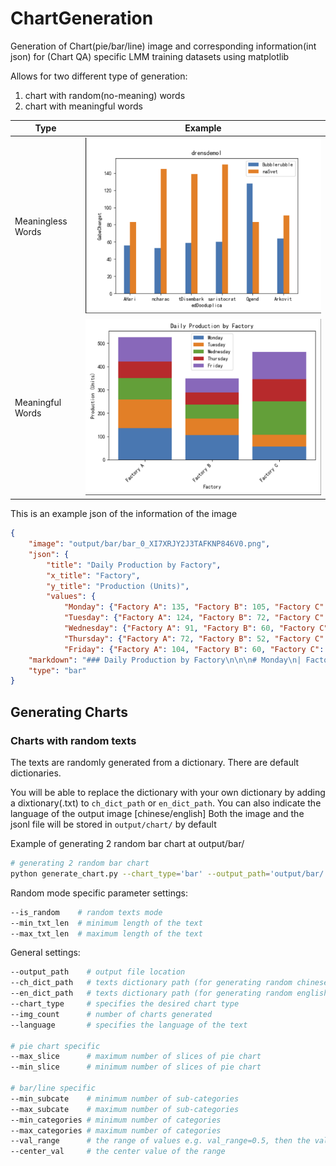 # ChartGeneration

Generation of Chart(pie/bar/line) image and corresponding information(int json) for (Chart QA) specific LMM training datasets using matplotlib

Allows for two different type of generation:
1. chart with random(no-meaning) words
2. chart with meaningful words

|Type|Example|
|---|---|
|Meaningless Words|![](img/random_words.PNG)|
|Meaningful Words|![](img/meaningful_words.PNG)|

This is an example json of the information of the image
```json
{
    "image": "output/bar/bar_0_XI7XRJY2J3TAFKNP846V0.png", 
    "json": {
        "title": "Daily Production by Factory", 
        "x_title": "Factory", 
        "y_title": "Production (Units)", 
        "values": {
            "Monday": {"Factory A": 135, "Factory B": 105, "Factory C": 56}, 
            "Tuesday": {"Factory A": 124, "Factory B": 72, "Factory C": 51}, 
            "Wednesday": {"Factory A": 91, "Factory B": 60, "Factory C": 144}, 
            "Thursday": {"Factory A": 72, "Factory B": 52, "Factory C": 94}, 
            "Friday": {"Factory A": 104, "Factory B": 60, "Factory C": 118}}}, 
    "markdown": "### Daily Production by Factory\n\n\n# Monday\n| Factory | Production (Units) |\n| --- | --- |\n| Factory A | 135 |\n| Factory B | 105 |\n| Factory C | 56 |\n\n# Tuesday\n| Factory | Production (Units) |\n| --- | --- |\n| Factory A | 124 |\n| Factory B | 72 |\n| Factory C | 51 |\n\n# Wednesday\n| Factory | Production (Units) |\n| --- | --- |\n| Factory A | 91 |\n| Factory B | 60 |\n| Factory C | 144 |\n\n# Thursday\n| Factory | Production (Units) |\n| --- | --- |\n| Factory A | 72 |\n| Factory B | 52 |\n| Factory C | 94 |\n\n# Friday\n| Factory | Production (Units) |\n| --- | --- |\n| Factory A | 104 |\n| Factory B | 60 |\n| Factory C | 118 |\n", 
    "type": "bar"
}
```

## Generating Charts

### Charts with random texts
The texts are randomly generated from a dictionary. There are default dictionaries.

You will be able to replace the dictionary with your own dictionary by adding a dixtionary(.txt) to `ch_dict_path` or `en_dict_path`.
You can also indicate the language of the output image [chinese/english]
Both the image and the jsonl file will be stored in `output/chart/` by default

Example of generating 2 random bar chart at output/bar/
```bash
# generating 2 random bar chart
python generate_chart.py --chart_type='bar' --output_path='output/bar/' --img_count=2 --is_random
```

Random mode specific parameter settings:
```bash
--is_random    # random texts mode
--min_txt_len  # minimum length of the text
--max_txt_len  # maximum length of the text
```

General settings:
```bash
--output_path    # output file location
--ch_dict_path   # texts dictionary path (for generating random chinese texts)
--en_dict_path   # texts dictionary path (for generating random english texts)
--chart_type     # specifies the desired chart type
--img_count      # number of charts generated
--language       # specifies the language of the text

# pie chart specific
--max_slice      # maximum number of slices of pie chart
--min_slice      # minimum number of slices of pie chart

# bar/line specific
--min_subcate    # minimum number of sub-categories
--max_subcate    # maximum number of sub-categories
--min_categories # minimum number of categories
--max_categories # maximum number of categories
--val_range      # the range of values e.g. val_range=0.5, then the value will be within the range (50%, 150%)
--center_val     # the center value of the range
```